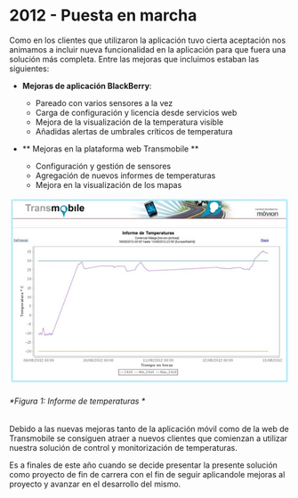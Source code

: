 # 2012 - Puesta en marcha

Como en los clientes que utilizaron la aplicación tuvo cierta aceptación nos animamos a incluir nueva funcionalidad en la aplicación para que fuera una solución más completa. Entre las mejoras que incluimos estaban las siguientes:

- **Mejoras de aplicación BlackBerry**:
    - Pareado con varios sensores a la vez
	- Carga de configuración y licencia desde servicios web
	- Mejora de la visualización de la temperatura visible
	- Añadidas alertas de umbrales críticos de temperatura
	 
	
- ** Mejoras en la plataforma web Transmobile **
	- Configuración y gestión de sensores
	- Agregación de nuevos informes de temperaturas
	- Mejora en la visualización de los mapas

![Figura 1](./imagenes/informe_temperatura_web.jpg)
###### *Figura 1: Informe de temperaturas *

Debido a las nuevas mejoras tanto de la aplicación móvil como de la web de Transmobile se consiguen atraer a nuevos clientes que comienzan a utilizar nuestra solución de control y monitorización de temperaturas.

Es a finales de este año cuando se decide presentar la presente solución como proyecto de fin de carrera con el fin de seguir aplicandole mejoras al proyecto y avanzar en el desarrollo del mismo.
